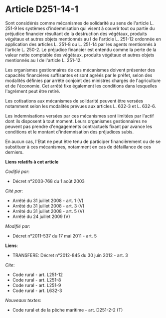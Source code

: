 # Article D251-14-1

Sont considérés comme mécanismes de solidarité au sens de l'article L. 251-9 les systèmes d'indemnisation qui visent à
couvrir tout ou partie du préjudice financier résultant de la destruction des végétaux, produits végétaux et autres objets
mentionnés au I de l'article L. 251-12 ordonnée en application des articles L. 251-8 ou L. 251-14 par les agents mentionnés à
l'article L. 250-2. Le préjudice financier est entendu comme la perte de la valeur nette comptable des végétaux, produits
végétaux et autres objets mentionnés au I de l'article L. 251-12. 

Les organismes gestionnaires de ces mécanismes doivent présenter des capacités financières suffisantes et sont agréés par le
préfet, selon des modalités définies par arrêté conjoint des ministres chargés de l'agriculture et de l'économie. Cet arrêté
fixe également les conditions dans lesquelles l'agrément peut être retiré. 

Les cotisations aux mécanismes de solidarité peuvent être versées notamment selon les modalités prévues aux articles L. 632-3
et L. 632-6. 

Les indemnisations versées par ces mécanismes sont limitées par l'actif dont ils disposent à tout moment. Leurs organismes
gestionnaires ne peuvent pas prendre d'engagements contractuels fixant par avance les conditions et le montant
d'indemnisation des préjudices subis. 

En aucun cas, l'Etat ne peut être tenu de participer financièrement ou de se substituer à ces mécanismes, notamment en cas de
défaillance de ces derniers.

**Liens relatifs à cet article**

_Codifié par_:

  - Décret n°2003-768 du 1 août 2003

_Cité par_:

  - Arrêté du 31 juillet 2008 - art. 1 (V)
  - Arrêté du 31 juillet 2008 - art. 3 (V)
  - Arrêté du 31 juillet 2008 - art. 5 (V)
  - Arrêté du 24 juillet 2009 (V)

_Modifié par_:

  - Décret n°2011-537 du 17 mai 2011 - art. 5

**Liens**:

  - TRANSFERE: Décret n°2012-845 du 30 juin 2012 - art. 3

_Cite_:

  - Code rural - art. L251-12
  - Code rural - art. L251-8
  - Code rural - art. L251-9
  - Code rural - art. L632-3

_Nouveaux textes_:

  - Code rural et de la pêche maritime - art. D251-2-2 (T)
